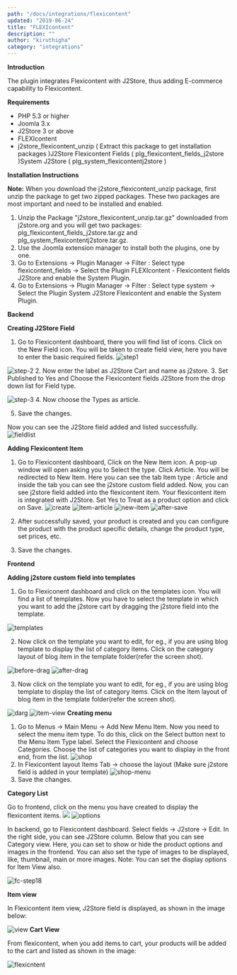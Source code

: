 ```yaml
---
path: "/docs/integrations/flexicontent"
updated: "2019-06-24"
title: "FLEXIcontent"
description: ""
author: "kiruthigha"
category: "integrations"
---
```

**Introduction**

The plugin integrates Flexicontent with J2Store, thus adding E-commerce capability to Flexicontent.

**Requirements**

* PHP 5.3 or higher
* Joomla 3.x
* J2Store 3 or above
* FLEXIcontent
* j2store_flexicontent_unzip ( Extract this package to get installation packages )J2Store Flexicontent Fields ( plg_flexicontent_fields_j2store )System J2Store ( plg_system_flexicontentj2store )

**Installation Instructions**

**Note:** When you download the j2store_flexicontent_unzip package, first unzip the package to get two zipped packages. These two packages are most important and need to be installed and enabled.

1. Unzip the Package "j2store_flexicontent_unzip.tar.gz" downloaded from j2store.org and you will get two packages: plg_flexicontent_fields_j2store.tar.gz and plg_system_flexicontentj2store.tar.gz.
2. Use the Joomla extension manager to install both the plugins, one by one.
3. Go to Extensions -> Plugin Manager -> Filter : Select type flexicontent_fields -> Select the Plugin FLEXIcontent - Flexicontent fields J2Store and enable the System Plugin.
4. Go to Extensions -> Plugin Manager -> Filter : Select type system -> Select the Plugin System J2Store Flexicontent and enable the System Plugin.

**Backend**

**Creating J2Store Field**

1. Go to Flexicontent dashboard, there you will find list of icons. Click on the New Field icon. You will be taken to create field view, here you have to enter the basic required fields.
![step1](https://raw.githubusercontent.com/j2store/doc-images/master/integrations/flexicontent/fc-step-1.png)

![step-2](https://raw.githubusercontent.com/j2store/doc-images/master/integrations/flexicontent/fc-step-2.png)
2. Now enter the label as J2Store Cart and name as j2store.
3. Set Published to Yes and Choose the Flexicontent fields J2Store from the drop down list for Field type.

![step-3](/home/flycart/Desktop/j2dc/content/images/integrations/flexicontent/fc-step-3.png)
4. Now choose the Types as article.

5. Save the changes.

Now you can see the J2Store field added and listed successfully.
\
![fieldlist](https://raw.githubusercontent.com/j2store/doc-images/master/integrations/flexicontent/fc-fields-list-new4.png)

**Adding Flexicontent Item**

1. Go to Flexicontent dashboard, Click on the New Item icon. A pop-up window will open asking you to Select the type. Click Article. You will be redirected to New Item. Here you can see the tab Item type : Article and inside the tab you can see the j2store custom field added. Now, you can see j2store field added into the flexicontent item. Your flexicontent item is integrated with J2Store. Set Yes to Treat as a product option and click on Save.
![create](https://raw.githubusercontent.com/j2store/doc-images/master/integrations/flexicontent/fc-item-create-new5.png)
![item-article](https://raw.githubusercontent.com/j2store/doc-images/master/integrations/flexicontent/fc-create-item-article6.png)
![new-item](https://raw.githubusercontent.com/j2store/doc-images/master/integrations/flexicontent/fc-create-new-item7.png)
![after-save](https://raw.githubusercontent.com/j2store/doc-images/master/integrations/flexicontent/fc_item_after_save8.png)

2. After successfully saved, your product is created and you can configure the product with the product specific details, change the product type, set prices, etc.

3. Save the changes.

**Frontend**

**Adding j2store custom field into templates**

1. Go to Flexiconent dashboard and click on the templates icon. You will find a list of templates. Now you have to select the template in which you want to add the j2store cart by dragging the j2store field into the template.

![templates](https://raw.githubusercontent.com/j2store/doc-images/master/integrations/flexicontent/templates_list9.png)

2. Now click on the template you want to edit, for eg., if you are using blog template to display the list of category items. Click on the category layout of blog item in the template folder(refer the screen shot).

![before-drag](https://raw.githubusercontent.com/j2store/doc-images/master/integrations/flexicontent/catagory_blog_before_drag_10.png)
![after-drag](https://raw.githubusercontent.com/j2store/doc-images/master/integrations/flexicontent/category_blog_edit_after_drag11.png)

3. Now click on the template you want to edit, for eg., if you are using blog template to display the list of category items. Click on the Item layout of blog item in the template folder(refer the screen shot).


![darg](https://raw.githubusercontent.com/j2store/doc-images/master/integrations/flexicontent/item_view_before_j2store_drag12.png)
![item-view](https://raw.githubusercontent.com/j2store/doc-images/master/integrations/flexicontent/item_view_after_j2store_drag13.png)
**Creating menu**

1. Go to Menus -> Main Menu -> Add New Menu Item. Now you need to select the menu item type. To do this, click on the Select button next to the Menu Item Type label. Select the Flexicontent and choose Categories. Choose the list of categories you want to display in the front end, from the list.
![shop](https://raw.githubusercontent.com/j2store/doc-images/master/integrations/flexicontent/shop_menu14.png)
2. In Flexicontent layout Items Tab -> choose the layout (Make sure j2store field is added in your template)
![shop-menu](https://raw.githubusercontent.com/j2store/doc-images/master/integrations/flexicontent/shop_menu-a15.png)
3. Save the changes.

**Category List**

Go to frontend, click on the menu you have created to display the flexicontent items.
![](https://raw.githubusercontent.com/j2store/doc-images/master/integrations/flexicontent/fc-fe-cv-w-options16.png)
![options](https://raw.githubusercontent.com/j2store/doc-images/master/integrations/flexicontent/fc-fe-cv-wo-options17.png)

In backend, go to Flexicontent dashboard. Select fields -> J2store -> Edit. In the right side, you can see J2Store column. Below that you can see Category view. Here, you can set to show or hide the product options and images in the frontend. You can also set the type of images to be displayed, like, thumbnail, main or more images.
Note: You can set the display options for Item View also.

![fc-step18](https://raw.githubusercontent.com/j2store/doc-images/master/integrations/flexicontent/fc-step-18.png)

**Item view**

In Flexicontent item view, J2Store field is displayed, as shown in the image below:

![view](https://raw.githubusercontent.com/j2store/doc-images/master/integrations/flexicontent/fc_item_detail_view19.png)
**Cart View**

From flexicontent, when you add items to cart, your products will be added to the cart and listed as shown in the image:

![flexicntent](https://raw.githubusercontent.com/j2store/doc-images/master/integrations/flexicontent/item_cart20.png)
